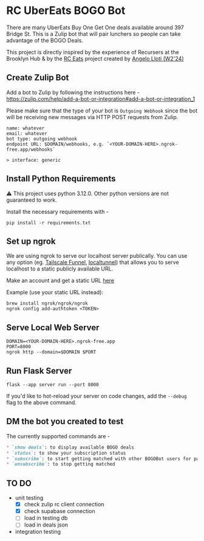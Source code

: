 # RC UberEats BOGO Bot

There are many UberEats Buy One Get One deals available around 397 Bridge St. This is a Zulip bot that will pair lunchers so people can take advantage of the BOGO Deals.

This project is directly inspired by the experience of Recursers at the Brooklyn Hub & by the [RC Eats](https://recurse-eats.dim.codes/) project created by [Angelo Lloti (W2'24)](https://github.com/XdimGG)

## Create Zulip Bot

Add a bot to Zulip by following the instructions here - <https://zulip.com/help/add-a-bot-or-integration#add-a-bot-or-integration_1>

Please make sure that the type of your bot is `Outgoing Webhook` since the bot will be receiving new messages via HTTP POST requests from Zulip.

```text
name: whatever
email: whatever
bot type: outgoing webhook
endpoint URL: $DOMAIN/webhooks, e.g. `<YOUR-DOMAIN-HERE>.ngrok-free.app/webhooks`

> interface: generic
```

## Install Python Requirements

⚠️ This project uses python 3.12.0. Other python versions are not guaranteed to work.

Install the necessary requirements with -

```shell
pip install -r requirements.txt
```

## Set up ngrok

We are using ngrok to serve our localhost server publically. You can use any option (eg. [Tailscale Funnel](https://tailscale.com/kb/1223/funnel), [localtunnel](https://github.com/localtunnel/localtunnel)) that allows you to serve localhost to a static publicly available URL.

Make an account and get a static URL [here](https://dashboard.ngrok.com/get-started/setup/macos)

Example (use your static URL instead):

```shell
brew install ngrok/ngrok/ngrok
ngrok config add-authtoken <TOKEN>
```

## Serve Local Web Server

```shell
DOMAIN=<YOUR-DOMAIN-HERE>.ngrok-free.app
PORT=8000
ngrok http --domain=$DOMAIN $PORT
```

## Run Flask Server

```shell
flask --app server run --port 8000
```

If you'd like to hot-reload your server on code changes, add the `--debug` flag to the above command.

## DM the bot you created to test

The currently supported commands are -

```markdown
* `show deals`: to display available BOGO deals
* `status`: to show your subscription status
* `subscribe`: to start getting matched with other BOGOBot users for pair lunching
* `unsubscribe`: to stop getting matched
```

## TO DO

- unit testing
  - [x] check zulip rc client connection
  - [x] check supabase connection
  - [ ] load in testing db
  - [ ] load in deals json

- integration testing
